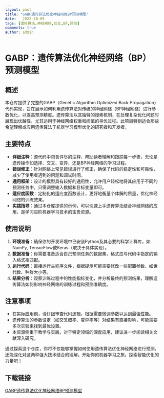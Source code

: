 ```yaml
---
layout: post
title: "GABP遗传算法优化神经网络BP预测模型"
date:   2022-10-05
tags: [遗传算法,神经网络,优化,BP,预测]
comments: true
author: admin
---
```

# GABP：遗传算法优化神经网络（BP）预测模型

## 概述

本仓库提供了完整的GABP（Genetic Algorithm Optimized Back Propagation）代码实现，旨在展示如何利用遗传算法对传统的神经网络（BP神经网络）进行参数优化，以提高预测精度。遗传算法以其独特的搜索机制，在处理复杂优化问题时展现出优越性，尤其适用于神经网络权重和阈值的寻优过程。此项目特别适合那些希望理解或应用遗传算法于机器学习模型优化的研究者和开发者。

## 主要特点

- **详细注释**：源代码中包含详尽的注释，帮助读者理解和跟踪每一步骤，无论是遗传操作如选择、交叉、变异，还是BP神经网络的学习过程。
- **错误修正**：针对网络上常见错误进行了修正，确保了代码的稳定性和可靠性，减少了使用者遇到的问题和调试时间。
- **通用框架**：设计的模型具有较好的通用性，允许用户轻松地将其应用于不同的预测任务中，只需调整输入数据和目标变量即可。
- **适应度函数**：定制化的适应度函数设计，更好地衡量个体解的质量，优化神经网络的训练效果。
- **实践指导**：通过本仓库提供的示例，可以快速上手遗传算法结合神经网络的应用，是学习进阶机器学习技术的宝贵资源。

## 使用说明

1. **环境准备**：确保你的开发环境中已安装Python及其必要的科学计算库，如NumPy, TensorFlow或Keras（取决于具体实现）。
2. **数据准备**：你需要准备适合自己预测任务的数据集，格式应与代码中指定的输入格式相匹配。
3. **运行代码**：直接运行主程序文件，根据提示可能需要修改一些配置参数，如世代数、种群大小等。
4. **结果分析**：观察训练过程中的性能指标变化，并分析最终的预测结果，理解遗传算法如何影响神经网络的训练过程和预测准确度。

## 注意事项

- 在实际应用前，请仔细审查代码逻辑，根据需要微调参数以达到最佳性能。
- 遗传算法的参数设定（如交叉概率、变异率等）对结果有直接影响，可能需要多次实验来找到最优设置。
- 本资源侧重于教学与实践，对于特定领域的深度应用，建议进一步阅读相关文献深入研究。

通过探索这个仓库，你将不仅能够掌握如何使用遗传算法优化神经网络进行预测，还能深化对这两种强大技术结合的理解。开始你的机器学习之旅，探索智能优化的力量吧！

## 下载链接

[GABP遗传算法优化神经网络BP预测模型](https://pan.quark.cn/s/1d1a44f0a887)